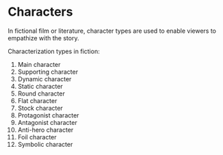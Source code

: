 # Characters

In fictional film or literature, character types are used to enable viewers to empathize with the story.

Characterization types in fiction:

1. Main character
2. Supporting character
3. Dynamic character
4. Static character
5. Round character
6. Flat character
7. Stock character
8. Protagonist character
9. Antagonist character
10. Anti-hero character
11. Foil character
12. Symbolic character
